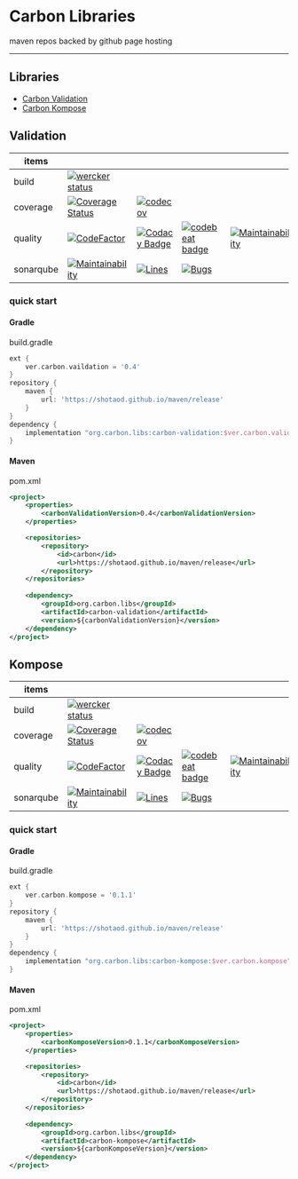# Carbon Libraries 
maven repos backed by github page hosting

----

## Libraries
- [Carbon Validation](#Validation)
- [Carbon Kompose](#Kompose)

## Validation

|  items    |   |   |   |   |
|-----------|---|---|---|---|
| build     |[![wercker status](https://app.wercker.com/status/ee54ade2bfebafa23d061afcccfa03de/s/master "wercker status")](https://app.wercker.com/project/byKey/ee54ade2bfebafa23d061afcccfa03de)||||
| coverage  |[![Coverage Status](https://coveralls.io/repos/github/ShotaOd/maven/badge.svg)](https://coveralls.io/github/ShotaOd/maven)|[![codecov](https://codecov.io/gh/ShotaOd/maven/branch/master/graph/badge.svg)](https://codecov.io/gh/ShotaOd/maven)||||
| quality   |[![CodeFactor](https://www.codefactor.io/repository/github/shotaod/maven/badge)](https://www.codefactor.io/repository/github/shotaod/maven)|[![Codacy Badge](https://api.codacy.com/project/badge/Grade/96c99761f89f4d9688bbfadabe565620)](https://www.codacy.com/app/shota.oda-github/maven?utm_source=github.com&amp;utm_medium=referral&amp;utm_content=ShotaOd/maven&amp;utm_campaign=Badge_Grade)|[![codebeat badge](https://codebeat.co/badges/a15d35d7-017b-4089-aa4a-32f125067f61)](https://codebeat.co/projects/github-com-shotaod-maven-master)|[![Maintainability](https://api.codeclimate.com/v1/badges/eaab7b6dab58aeac15f5/maintainability)](https://codeclimate.com/github/ShotaOd/maven/maintainability)|
| sonarqube |[![Maintainability](https://sonarcloud.io/api/project_badges/measure?project=ShotaOd_maven&metric=sqale_rating)](https://sonarcloud.io/component_measures?id=ShotaOd_maven&metric=Maintainability)|[![Lines](https://sonarcloud.io/api/project_badges/measure?project=ShotaOd_maven&metric=ncloc)](https://sonarcloud.io/component_measures?id=ShotaOd_maven&metric=ncloc)|[![Bugs](https://sonarcloud.io/api/project_badges/measure?project=ShotaOd_maven&metric=bugs)](https://sonarcloud.io/project/issues?id=ShotaOd_maven&resolved=false&types=BUG)||

### quick start

#### Gradle
build.gradle
```groovy
ext {
    ver.carbon.vaildation = '0.4'
}
repository {
    maven {
        url: 'https://shotaod.github.io/maven/release'
    }
}
dependency {
    implementation "org.carbon.libs:carbon-validation:$ver.carbon.validation" 
}
```

#### Maven
pom.xml
```xml
<project>
    <properties>
        <carbonValidationVersion>0.4</carbonValidationVersion>
    </properties>

    <repositories>
        <repository>
            <id>carbon</id>
            <url>https://shotaod.github.io/maven/release</url>
        </repository>
    </repositories>
    
    <dependency>
        <groupId>org.carbon.libs</groupId>
        <artifactId>carbon-validation</artifactId>
        <version>${carbonValidationVersion}</version>
    </dependency>
</project>
```


## Kompose

|  items    |   |   |   |   |
|-----------|---|---|---|---|
| build     |[![wercker status](https://app.wercker.com/status/ee54ade2bfebafa23d061afcccfa03de/s/master "wercker status")](https://app.wercker.com/project/byKey/ee54ade2bfebafa23d061afcccfa03de)||||
| coverage  |[![Coverage Status](https://coveralls.io/repos/github/ShotaOd/maven/badge.svg)](https://coveralls.io/github/ShotaOd/maven)|[![codecov](https://codecov.io/gh/ShotaOd/maven/branch/master/graph/badge.svg)](https://codecov.io/gh/ShotaOd/maven)||||
| quality   |[![CodeFactor](https://www.codefactor.io/repository/github/shotaod/maven/badge)](https://www.codefactor.io/repository/github/shotaod/maven)|[![Codacy Badge](https://api.codacy.com/project/badge/Grade/96c99761f89f4d9688bbfadabe565620)](https://www.codacy.com/app/shota.oda-github/maven?utm_source=github.com&amp;utm_medium=referral&amp;utm_content=ShotaOd/maven&amp;utm_campaign=Badge_Grade)|[![codebeat badge](https://codebeat.co/badges/a15d35d7-017b-4089-aa4a-32f125067f61)](https://codebeat.co/projects/github-com-shotaod-maven-master)|[![Maintainability](https://api.codeclimate.com/v1/badges/eaab7b6dab58aeac15f5/maintainability)](https://codeclimate.com/github/ShotaOd/maven/maintainability)|
| sonarqube |[![Maintainability](https://sonarcloud.io/api/project_badges/measure?project=ShotaOd_maven&metric=sqale_rating)](https://sonarcloud.io/component_measures?id=ShotaOd_maven&metric=Maintainability)|[![Lines](https://sonarcloud.io/api/project_badges/measure?project=ShotaOd_maven&metric=ncloc)](https://sonarcloud.io/component_measures?id=ShotaOd_maven&metric=ncloc)|[![Bugs](https://sonarcloud.io/api/project_badges/measure?project=ShotaOd_maven&metric=bugs)](https://sonarcloud.io/project/issues?id=ShotaOd_maven&resolved=false&types=BUG)||

### quick start

#### Gradle
build.gradle
```groovy
ext {
    ver.carbon.kompose = '0.1.1'
}
repository {
    maven {
        url: 'https://shotaod.github.io/maven/release'
    }
}
dependency {
    implementation "org.carbon.libs:carbon-kompose:$ver.carbon.kompose" 
}
```

#### Maven
pom.xml
```xml
<project>
    <properties>
        <carbonKomposeVersion>0.1.1</carbonKomposeVersion>
    </properties>

    <repositories>
        <repository>
            <id>carbon</id>
            <url>https://shotaod.github.io/maven/release</url>
        </repository>
    </repositories>
    
    <dependency>
        <groupId>org.carbon.libs</groupId>
        <artifactId>carbon-kompose</artifactId>
        <version>${carbonKomposeVersion}</version>
    </dependency>
</project>
```

